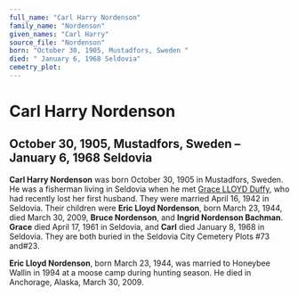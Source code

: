 ```yaml
---
full_name: "Carl Harry Nordenson"
family_name: "Nordenson"
given_names: "Carl Harry"
source_file: "Nordenson"
born: "October 30, 1905, Mustadfors, Sweden "
died: " January 6, 1968 Seldovia"
cemetry_plot: 
---
```

# Carl Harry Nordenson

## October 30, 1905, Mustadfors, Sweden – January 6, 1968 Seldovia

**Carl Harry Nordenson** was born October 30, 1905 in Mustadfors,
Sweden. He was a fisherman living in Seldovia when he met [Grace LLOYD
Duffy](Lloyd%20FAMILY.md), who had recently lost her first husband. They
were married April 16, 1942 in Seldovia. Their children were **Eric
Lloyd Nordenson**, born March 23, 1944, died March 30, 2009, **Bruce
Nordenson**, and **Ingrid Nordenson Bachman**. **Grace** died April 17,
1961 in Seldovia, and **Carl** died January 8, 1968 in Seldovia. They
are both buried in the Seldovia City Cemetery Plots \#73 and\#23.

**Eric Lloyd Nordenson**, born March 23, 1944, was married to Honeybee
Wallin in 1994 at a moose camp during hunting season. He died in
Anchorage, Alaska, March 30, 2009.
